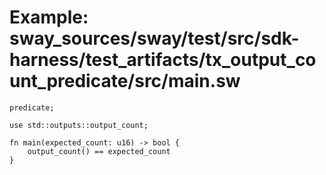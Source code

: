 # Example: sway_sources/sway/test/src/sdk-harness/test_artifacts/tx_output_count_predicate/src/main.sw

```sway
predicate;

use std::outputs::output_count;

fn main(expected_count: u16) -> bool {
    output_count() == expected_count
}

```
